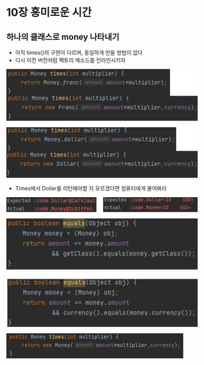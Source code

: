 # 10장 흥미로운 시간

## 하나의 클래스로 money 나타내기

- 아직 times()의 구현이 다르며, 동일하게 만들 방법이 없다
- 다시 이전 버전처럼 팩토리 메소드를 인라인시키자

![img](../images/chapter%2010-1.png)


![img](../images/chapter%2010-2.png)

- Times에서 Dollar를 리턴해야할 지 모르겠다면 컴퓨터에게 물어봐라

![img](../images/chapter%2010-3.png)

![img](../images/chapter%2010-4.png)

![img](../images/chapter%2010-5.png)